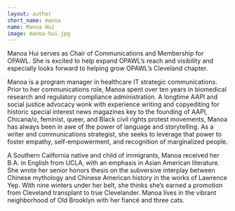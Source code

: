 ```yaml
---
layout: author
short_name: manoa
name: Manoa Hui
image: manoa-hui.jpg
---
```

Manoa Hui serves as Chair of Communications and Membership for OPAWL. She is excited to help expand OPAWL’s reach and visibility and especially looks forward to helping grow OPAWL’s Cleveland chapter.

Manoa is a program manager in healthcare IT strategic communications. Prior to her communications role, Manoa spent over ten years in biomedical research and regulatory compliance administration.  A longtime AAPI and social justice advocacy wonk with experience writing and copyediting for historic special interest news magazines key to the founding of AAPI, Chicana/o, feminist, queer, and Black civil rights protest movements, Manoa has always been in awe of the power of language and storytelling. As a writer and communications strategist, she seeks to leverage that power to foster empathy, self-empowerment, and recognition of marginalized people.

A Southern California native and child of immigrants, Manoa received her B.A. in English from UCLA, with an emphasis in Asian American literature. She wrote her senior honors thesis on the subversive interplay between Chinese mythology and Chinese American history in the works of Lawrence Yep. With nine winters under her belt, she thinks she’s earned a promotion from Cleveland transplant to true Clevelander. Manoa lives in the vibrant neighborhood of Old Brooklyn with her fiancé and three cats.

